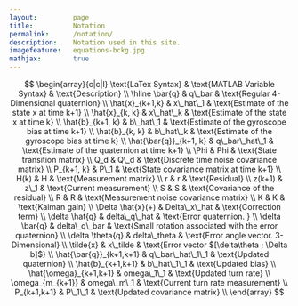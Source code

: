 ```yaml
---
layout:			page
title:			Notation
permalink: 		/notation/
description: 	Notation used in this site.
imagefeature:	equations-bckg.jpg
mathjax: 		true
---
```



$$
\begin{array}{c|c|l}
\text{LaTex Syntax} & \text{MATLAB Variable Syntax} & \text{Description} \\
\hline
 \bar{q}                  &  q\_bar               & \text{Regular 4-Dimensional quaternion}                                          \\
 \hat{x}_{k+1,k}          &  x\_hat\_1            & \text{Estimate of the state x at time k+1}                                       \\
 \hat{x}_{k, k}           &  x\_hat\_k             & \text{Estimate of the state x at time k}                                         \\
 \hat{b}_{k+1, k}         &  b\_hat\_1            & \text{Estimate of the gyroscope bias at time k+1}                                \\
 \hat{b}_{k, k}           &  b\_hat\_k            & \text{Estimate of the gyroscope bias at time k}                                  \\
 \hat{\bar{q}}_{k+1, k}   &  q\_bar\_hat\_1       & \text{Estimate of the quaternion at time k+1}                                    \\
 \Phi                     &  Phi                  & \text{State transition matrix}                                                   \\
 Q_d                      &  Q\_d                 & \text{Discrete time noise covariance matrix}                                     \\
 P_{k+1, k}               &  P\_1                 & \text{State covariance matrix at time k+1}                                       \\
 H(k)                     &  H                    & \text{Measurement matrix}                                                        \\
 r                        &  r                    & \text{Residual}                                                                  \\
 z(k+1)                   &  z\_1                 & \text{Current measurement}                                                       \\
 S                        &  S                    & \text{Covariance of the residual}                                                \\
 R                        &  R                    & \text{Measurement noise covariance matrix}                                       \\
 K                        &  K                    & \text{Kalman gain}                                                               \\
 \Delta \hat{x}(+)        &  Delta\_x\_hat        & \text{Correction term}                                                           \\
 \delta \hat{q}           &  delta\_q\_hat        & \text{Error quaternion. }                                                        \\
 \delta \bar{q}           &  delta\_q\_bar        & \text{Small rotation associated with the error quaternion}                       \\
 \delta \theta{q}         &  delta\_theta         & \text{Error angle vector. 3-Dimensional}                                         \\
 \tilde{x}                &  x\_tilde             & \text{Error vector $[\delta\theta ; \Delta b]$}                                  \\
 \hat{\bar{q}}_{k+1,k+1}  &  q\_bar\_hat\_1\_1    & \text{Updated quaternion}                                                        \\
 \hat{b}_{k+1,k+1}        &  b\_hat\_1\_1         & \text{Updated bias}                                                              \\
 \hat{\omega}_{k+1,k+1}   &  omega\_1\_1          & \text{Updated turn rate}                                                         \\
 \omega_{m_{k+1}}         &  omega\_m\_1          & \text{Current turn rate measurement}                                             \\
 P_{k+1,k+1}              &  P\_1\_1              & \text{Updated covariance matrix}                                                 \\
 \end{array}
$$



